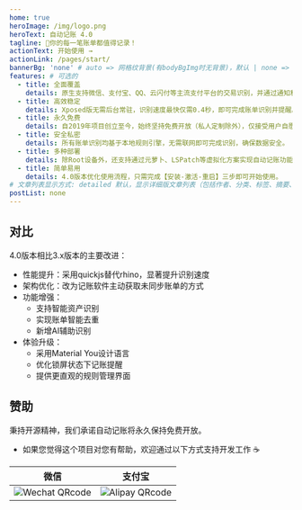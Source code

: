 ```yaml
---
home: true
heroImage: /img/logo.png
heroText: 自动记账 4.0
tagline: 🚀你的每一笔账单都值得记录！
actionText: 开始使用 →
actionLink: /pages/start/
bannerBg: 'none' # auto => 网格纹背景(有bodyBgImg时无背景)，默认 | none => 无 | '大图地址' | background: 自定义背景样式       提示：如发现文本颜色不适应你的背景时可以到palette.styl修改$bannerTextColor变量
features: # 可选的
  - title: 全面覆盖
    details: 原生支持微信、支付宝、QQ、云闪付等主流支付平台的交易识别，并通过通知和短信扩展支持各类银行交易信息。
  - title: 高效稳定
    details: Xposed版无需后台常驻，识别速度最快仅需0.4秒，即可完成账单识别并提醒。
  - title: 永久免费
    details: 自2019年项目创立至今，始终坚持免费开放（私人定制除外），仅接受用户自愿打赏。
  - title: 安全私密
    details: 所有账单识别均基于本地规则引擎，无需联网即可完成识别，确保数据安全。
  - title: 多种部署
    details: 除Root设备外，还支持通过元萝卜、LSPatch等虚拟化方案实现自动记账功能。
  - title: 简单易用
    details: 4.0版本优化使用流程，只需完成【安装-激活-重启】三步即可开始使用。
# 文章列表显示方式: detailed 默认，显示详细版文章列表（包括作者、分类、标签、摘要、分页等）| simple => 显示简约版文章列表（仅标题和日期）| none 不显示文章列表
postList: none
---
```


## 对比

4.0版本相比3.x版本的主要改进：
- 性能提升：采用quickjs替代rhino，显著提升识别速度
- 架构优化：改为记账软件主动获取未同步账单的方式
- 功能增强：
  - 支持智能资产识别
  - 实现账单智能去重
  - 新增AI辅助识别
- 体验升级：
  - 采用Material You设计语言
  - 优化锁屏状态下记账提醒
  - 提供更直观的规则管理界面

## 赞助

秉持开源精神，我们承诺自动记账将永久保持免费开放。
- 如果您觉得这个项目对您有帮助，欢迎通过以下方式支持开发工作 ☕️

|                             微信                             |                            支付宝                            |
| :----------------------------------------------------------: | :----------------------------------------------------------: |
| ![Wechat QRcode](https://pic.dreamn.cn/uPic/2023_04_23_00_41_49_1682181709_1682181709722_KGWAI6.jpg) | ![Alipay QRcode](https://pic.dreamn.cn/uPic/2023_04_23_00_42_02_1682181722_1682181722820_82xpxH.jpg) |
